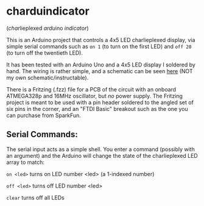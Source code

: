 # charduindicator
(*char*lieplexed *ardu*ino *indicator*)

This is an Arduino project that controls a 4x5 LED charlieplexed display, via simple serial commands such as `on 1` (to turn on the first LED) and `off 20` (to turn off the twentieth LED).

It has been tested with an Arduino Uno and a 4x5 LED display I soldered by hand. The wiring is rather simple, and a schematic can be seen [here](http://www.instructables.com/id/Controlling-20-Leds-from-5-Arduino-pins-using-Cha/step3/The-first-problem-Wiring-it-properly/) (NOT my own schematic/instructable).

There is a Fritzing (.fzz) file for a PCB of the circuit with an onboard ATMEGA328p and 16MHz oscillator, but *no* power supply. The Fritzing project is meant to be used with a pin header soldered to the angled set of six pins in the corner, and an "FTDI Basic" breakout such as the one you can purchase from SparkFun.

## Serial Commands:
The serial input acts as a simple shell. You enter a command (possibly with an argument) and the Arduino will change the state of the charlieplexed LED array to match:

`on <led>`
  turns on LED number \<led> (a 1-indexed number)
  
`off <led>`
  turns off LED number \<led>
  
`clear`
  turns off all LEDs
